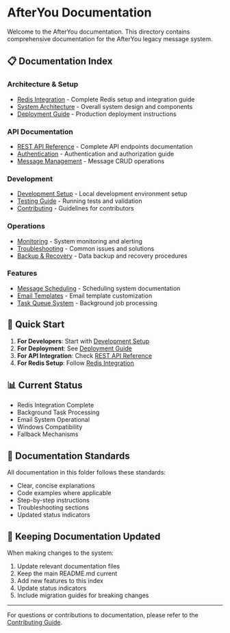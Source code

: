 # AfterYou Documentation

Welcome to the AfterYou documentation. This directory contains comprehensive documentation for the AfterYou legacy message system.

## 📋 Documentation Index

### Architecture & Setup
- [Redis Integration](./redis-integration.md) - Complete Redis setup and integration guide
- [System Architecture](./architecture.md) - Overall system design and components
- [Deployment Guide](./deployment.md) - Production deployment instructions

### API Documentation
- [REST API Reference](./api-reference.md) - Complete API endpoints documentation
- [Authentication](./authentication.md) - Authentication and authorization guide
- [Message Management](./message-management.md) - Message CRUD operations

### Development
- [Development Setup](./development-setup.md) - Local development environment setup
- [Testing Guide](./testing.md) - Running tests and validation
- [Contributing](./contributing.md) - Guidelines for contributors

### Operations
- [Monitoring](./monitoring.md) - System monitoring and alerting
- [Troubleshooting](./troubleshooting.md) - Common issues and solutions
- [Backup & Recovery](./backup-recovery.md) - Data backup and recovery procedures

### Features
- [Message Scheduling](./message-scheduling.md) - Scheduling system documentation
- [Email Templates](./email-templates.md) - Email template customization
- [Task Queue System](./task-queue.md) - Background job processing

## 🚀 Quick Start

1. **For Developers**: Start with [Development Setup](./development-setup.md)
2. **For Deployment**: See [Deployment Guide](./deployment.md)
3. **For API Integration**: Check [REST API Reference](./api-reference.md)
4. **For Redis Setup**: Follow [Redis Integration](./redis-integration.md)

## 📊 Current Status

- Redis Integration Complete
- Background Task Processing
- Email System Operational
- Windows Compatibility
- Fallback Mechanisms

## 📝 Documentation Standards

All documentation in this folder follows these standards:
- Clear, concise explanations
- Code examples where applicable
- Step-by-step instructions
- Troubleshooting sections
- Updated status indicators

## 🔄 Keeping Documentation Updated

When making changes to the system:
1. Update relevant documentation files
2. Keep the main README.md current
3. Add new features to this index
4. Update status indicators
5. Include migration guides for breaking changes

---

For questions or contributions to documentation, please refer to the [Contributing Guide](./contributing.md).
